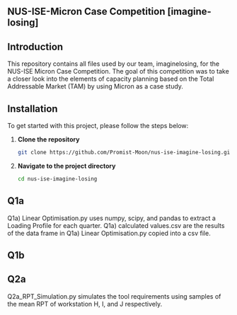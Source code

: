 ## NUS-ISE-Micron Case Competition [imagine-losing]

## Introduction
This repository contains all files used by our team, imaginelosing, for the NUS-ISE Micron Case Competition. The goal of this competition was to take a closer look into the elements of capacity planning based on the Total Addressable Market (TAM) by using Micron as a case study.

## Installation
To get started with this project, please follow the steps below:

1. **Clone the repository**
    ```bash
    git clone https://github.com/Promist-Moon/nus-ise-imagine-losing.git
    ```
2. **Navigate to the project directory**
    ```bash
    cd nus-ise-imagine-losing
    ```

## Q1a
Q1a) Linear Optimisation.py uses numpy, scipy, and pandas to extract a Loading Profile for each quarter.
Q1a) calculated values.csv are the results of the data frame in Q1a) Linear Optimisation.py copied into a csv file.

## Q1b

## Q2a
Q2a_RPT_Simulation.py simulates the tool requirements using samples of the mean RPT of workstation H, I, and J respectively.